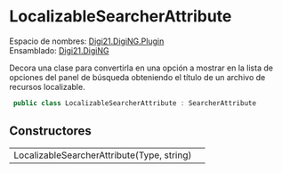 # LocalizableSearcherAttribute

Espacio de nombres: [Digi21.DigiNG.Plugin](/digi3d-net/programacion/.net/referencia/digi21.diging.plugin/)  
Ensamblado: [Digi21.DigiNG](/digi3d-net/programacion/.net/referencia/digi21.diging.plugin/digi21.diging/)

Decora una clase para convertirla en una opción a mostrar en la lista de opciones del panel de búsqueda obteniendo el título de un archivo de recursos localizable.

```csharp
 public class LocalizableSearcherAttribute : SearcherAttribute
```

## Constructores

|  |  |
| :--- | :--- |
| LocalizableSearcherAttribute\(Type, string\) |  |

